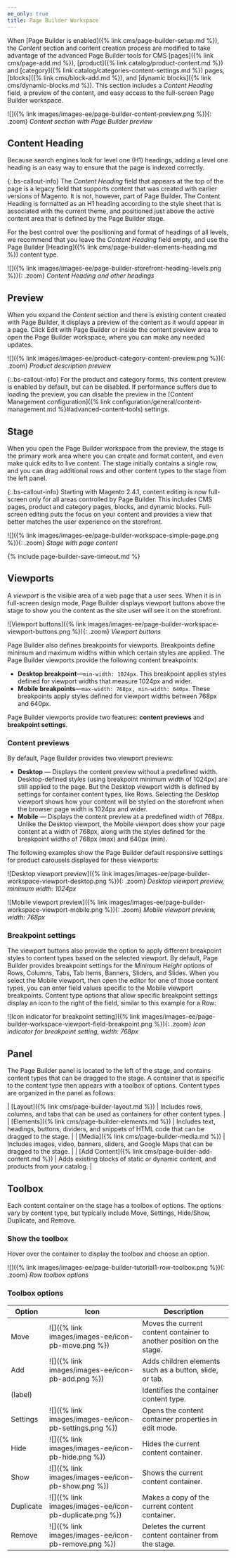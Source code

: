 ```yaml
---
ee_only: true
title: Page Builder Workspace
---
```


When [Page Builder is enabled]({% link cms/page-builder-setup.md %}), the _Content_ section and content creation process are modified to take advantage of the advanced Page Builder tools for CMS [pages]({% link cms/page-add.md %}), [product]({% link catalog/product-content.md %}) and [category]({% link catalog/categories-content-settings.md %}) pages, [blocks]({% link cms/block-add.md %}), and [dynamic blocks]({% link cms/dynamic-blocks.md %}). This section includes a _Content Heading_ field, a preview of the content, and easy access to the full-screen Page Builder workspace.

![]({% link images/images-ee/page-builder-content-preview.png %}){: .zoom}
_Content section with Page Builder preview_

## Content Heading

Because search engines look for level one (H1) headings, adding a level one heading is an easy way to ensure that the page is indexed correctly.

{:.bs-callout-info}
The _Content Heading_ field that appears at the top of the page is a legacy field that supports content that was created with earlier versions of Magento. It is not, however, part of Page Builder. The Content Heading is formatted as an H1 heading according to the style sheet that is associated with the current theme, and positioned just above the active content area that is defined by the Page Builder stage.

For the best control over the positioning and format of headings of all levels, we recommend that you leave the _Content Heading_ field empty, and use the Page Builder [Heading]({% link cms/page-builder-elements-heading.md %}) content type.

![]({% link images/images-ee/page-builder-storefront-heading-levels.png %}){: .zoom}
_Content Heading and other headings_

## Preview

When you expand the _Content_ section and there is existing content created with Page Builder, it displays a preview of the content as it would appear in a page. Click <span class="btn">Edit with Page Builder</span> or inside the content preview area to open the Page Builder workspace, where you can make any needed updates.

![]({% link images/images-ee/product-category-content-preview.png %}){: .zoom}
_Product description preview_

{:.bs-callout-info}
For the product and category forms, this content preview is enabled by default, but can be disabled. If performance suffers due to loading the preview, you can disable the preview in the [Content Management configuration]({% link configuration/general/content-management.md %}#advanced-content-tools) settings.

## Stage

When you open the Page Builder workspace from the preview, the stage is the primary work area where you can create and format content, and even make quick edits to live content. The stage initially contains a single row, and you can drag additional rows and other content types to the stage from the left panel.

{:.bs-callout-info}
Starting with Magento 2.4.1, content editing is now full-screen only for all areas controlled by Page Builder. This includes CMS pages, product and category pages, blocks, and dynamic blocks. Full-screen editing puts the focus on your content and provides a view that better matches the user experience on the storefront.

![]({% link images/images-ee/page-builder-workspace-simple-page.png %}){: .zoom}
_Stage with page content_

{% include page-builder-save-timeout.md %}

## Viewports

A _viewport_ is the visible area of a web page that a user sees. When it is in full-screen design mode, Page Builder displays viewport buttons above the stage to show you the content as the site user will see it on the storefront.

![Viewport buttons]({% link images/images-ee/page-builder-workspace-viewport-buttons.png %}){: .zoom}
_Viewport buttons_

Page Builder also defines breakpoints for viewports. Breakpoints define minimum and maximum widths within which certain styles are applied. The Page Builder viewports provide the following content breakpoints:

- **Desktop breakpoint**—`min-width: 1024px`. This breakpoint applies styles defined for viewport widths that measure 1024px and wider.
- **Mobile breakpoints**—`max-width: 768px, min-width: 640px`. These breakpoints apply styles defined for viewport widths between 768px and 640px.

Page Builder viewports provide two features: **content previews** and **breakpoint settings**.

### Content previews

By default, Page Builder provides two viewport previews:

- **Desktop** — Displays the content preview without a predefined width. Desktop-defined styles (using breakpoint minimum width of 1024px) are still applied to the page. But the Desktop viewport width is defined by settings for container content types, like Rows. Selecting the Desktop viewport shows how your content will be styled on the storefront when the browser page width is 1024px and wider.
- **Mobile** — Displays the content preview at a predefined width of 768px. Unlike the Desktop viewport, the Mobile viewport does show your page content at a width of 768px, along with the styles defined for the breakpoint widths of 768px (max) and 640px (min).

The following examples show the Page Builder default responsive settings for product carousels displayed for these viewports:

![Desktop viewport preview]({% link images/images-ee/page-builder-workspace-viewport-desktop.png %}){: .zoom}
_Desktop viewport preview, minimum width: 1024px_

![Mobile viewport preview]({% link images/images-ee/page-builder-workspace-viewport-mobile.png %}){: .zoom}
_Mobile viewport preview, width: 768px_

### Breakpoint settings

The viewport buttons also provide the option to apply different breakpoint styles to content types based on the selected viewport. By default, Page Builder provides breakpoint settings for the _Minimum Height_ options of Rows, Columns, Tabs, Tab Items, Banners, Sliders, and Slides. When you select the Mobile viewport, then open the editor for one of those content types, you can enter field values specific to the Mobile viewport breakpoints. Content type options that allow specific breakpoint settings display an icon to the right of the field, similar to this example for a Row:

![Icon indicator for breakpoint setting]({% link images/images-ee/page-builder-workspace-viewport-field-breakpoint.png %}){: .zoom}
_Icon indicator for breakpoint setting, width: 768px_

## Panel

The Page Builder panel is located to the left of the stage, and contains content types that can be dragged to the stage. A container that is specific to the content type then appears with a toolbox of options. Content types are organized in the panel as follows:

| [Layout]({% link cms/page-builder-layout.md %}) | Includes rows, columns, and tabs that can be used as containers for other content types. |
| [Elements]({% link cms/page-builder-elements.md %}) | Includes text, headings, buttons, dividers, and snippets of HTML code that can be dragged to the stage. |
| [Media]({% link cms/page-builder-media.md %}) | Includes images, video, banners, sliders, and Google Maps that can be dragged to the stage. |
| [Add Content]({% link cms/page-builder-add-content.md %}) | Adds existing blocks of static or dynamic content, and products from your catalog. |

## Toolbox

Each content container on the stage has a toolbox of options. The options vary by content type, but typically include Move, Settings, Hide/Show, Duplicate, and Remove.

### Show the toolbox

Hover over the container to display the toolbox and choose an option.

![]({% link images/images-ee/page-builder-tutorial1-row-toolbox.png %}){: .zoom}
_Row toolbox options_

### Toolbox options

| Option    | Icon                                     | Description  |
| --------- | ---------------------------------------- | ------------ |
| Move      | ![]({% link images/images-ee/icon-pb-move.png %}) | Moves the current content container to another position on the stage. |
| Add       | ![]({% link images/images-ee/icon-pb-add.png %}) | Adds children elements such as a button, slide, or tab. |
| (label)   |           | Identifies the container content type.|
| Settings  | ![]({% link images/images-ee/icon-pb-settings.png %}) | Opens the content container properties in edit mode. |
| Hide      | ![]({% link images/images-ee/icon-pb-hide.png %}) | Hides the current content container.|
| Show      | ![]({% link images/images-ee/icon-pb-show.png %})| Shows the current content container.|
| Duplicate | ![]({% link images/images-ee/icon-pb-duplicate.png %}) | Makes a copy of the current content container. |
| Remove    | ![]({% link images/images-ee/icon-pb-remove.png %}) | Deletes the current content container from the stage. |
